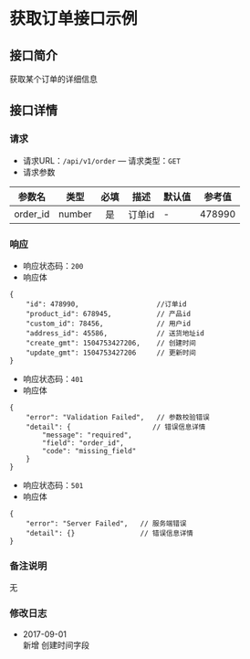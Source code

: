 # 获取订单接口示例

## 接口简介

获取某个订单的详细信息

## 接口详情

### 请求

- 请求URL：`/api/v1/order`
— 请求类型：`GET`
- 请求参数

| 参数名 | 类型 | 必填 | 描述 | 默认值 | 参考值 |
| --- | :---: | :---: | --- | --- | --- |
| order_id | number | 是 | 订单id | - | 478990 |

### 响应

- 响应状态码：`200`
- 响应体

```
{
    "id": 478990,                   //订单id
    "product_id": 678945,           // 产品id
    "custom_id": 78456,             // 用户id
    "address_id": 45586,            // 送货地址id
    "create_gmt": 1504753427206,    // 创建时间
    "update_gmt": 1504753427206     // 更新时间
}
```

- 响应状态码：`401`
- 响应体

```
{
    "error": "Validation Failed",   // 参数校验错误
    "detail": {                    // 错误信息详情
        "message": "required", 
        "field": "order_id", 
        "code": "missing_field" 
    } 
}
```

- 响应状态码：`501`
- 响应体

```
{
    "error": "Server Failed",   // 服务端错误
    "detail": {}                // 错误信息详情
}
```

### 备注说明
无

### 修改日志

- 2017-09-01  
    新增 创建时间字段
